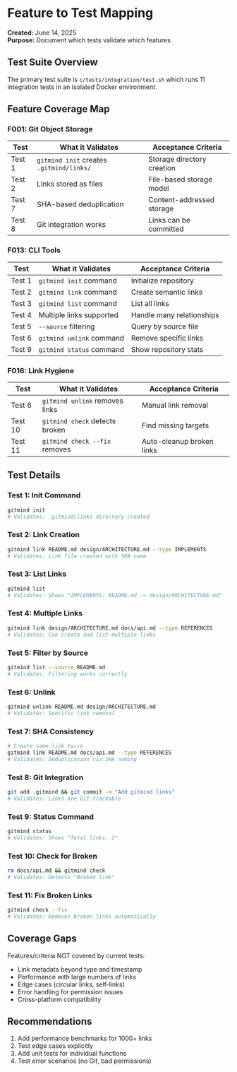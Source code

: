 # Feature to Test Mapping

**Created:** June 14, 2025  
**Purpose:** Document which tests validate which features

## Test Suite Overview

The primary test suite is `c/tests/integration/test.sh` which runs 11 integration tests in an isolated Docker environment.

## Feature Coverage Map

### F001: Git Object Storage

| Test | What it Validates | Acceptance Criteria |
|------|-------------------|---------------------|
| Test 1 | `gitmind init` creates `.gitmind/links/` | Storage directory creation |
| Test 2 | Links stored as files | File-based storage model |
| Test 7 | SHA-based deduplication | Content-addressed storage |
| Test 8 | Git integration works | Links can be committed |

### F013: CLI Tools

| Test | What it Validates | Acceptance Criteria |
|------|-------------------|---------------------|
| Test 1 | `gitmind init` command | Initialize repository |
| Test 2 | `gitmind link` command | Create semantic links |
| Test 3 | `gitmind list` command | List all links |
| Test 4 | Multiple links supported | Handle many relationships |
| Test 5 | `--source` filtering | Query by source file |
| Test 6 | `gitmind unlink` command | Remove specific links |
| Test 9 | `gitmind status` command | Show repository stats |

### F016: Link Hygiene

| Test | What it Validates | Acceptance Criteria |
|------|-------------------|---------------------|
| Test 6 | `gitmind unlink` removes links | Manual link removal |
| Test 10 | `gitmind check` detects broken | Find missing targets |
| Test 11 | `gitmind check --fix` removes | Auto-cleanup broken links |

## Test Details

### Test 1: Init Command
```bash
gitmind init
# Validates: .gitmind/links directory created
```

### Test 2: Link Creation
```bash
gitmind link README.md design/ARCHITECTURE.md --type IMPLEMENTS
# Validates: Link file created with SHA name
```

### Test 3: List Links
```bash
gitmind list
# Validates: Shows "IMPLEMENTS: README.md -> design/ARCHITECTURE.md"
```

### Test 4: Multiple Links
```bash
gitmind link design/ARCHITECTURE.md docs/api.md --type REFERENCES
# Validates: Can create and list multiple links
```

### Test 5: Filter by Source
```bash
gitmind list --source README.md
# Validates: Filtering works correctly
```

### Test 6: Unlink
```bash
gitmind unlink README.md design/ARCHITECTURE.md
# Validates: Specific link removal
```

### Test 7: SHA Consistency
```bash
# Create same link twice
gitmind link README.md docs/api.md --type REFERENCES
# Validates: Deduplication via SHA naming
```

### Test 8: Git Integration
```bash
git add .gitmind && git commit -m "Add gitmind links"
# Validates: Links are Git-trackable
```

### Test 9: Status Command
```bash
gitmind status
# Validates: Shows "Total links: 2"
```

### Test 10: Check for Broken
```bash
rm docs/api.md && gitmind check
# Validates: Detects "Broken link"
```

### Test 11: Fix Broken Links
```bash
gitmind check --fix
# Validates: Removes broken links automatically
```

## Coverage Gaps

Features/criteria NOT covered by current tests:
- Link metadata beyond type and timestamp
- Performance with large numbers of links
- Edge cases (circular links, self-links)
- Error handling for permission issues
- Cross-platform compatibility

## Recommendations

1. Add performance benchmarks for 1000+ links
2. Test edge cases explicitly
3. Add unit tests for individual functions
4. Test error scenarios (no Git, bad permissions)